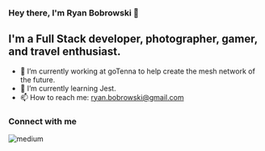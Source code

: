 ### Hey there, I'm Ryan Bobrowski 👋

## I'm a Full Stack developer, photographer, gamer, and travel enthusiast.

- 🔭 I’m currently working at goTenna to help create the mesh network of the future.
- 🌱 I’m currently learning Jest.
- 📫 How to reach me: ryan.bobrowski@gmail.com

### Connect with me

<a href="https://www.instagram.com/itstrueimryan/" target="_blank"><img align="left" alt="medium" src="https://img.shields.io/badge/instagram-%23E4405F.svg?&style=for-the-badge&logo=instagram&logoColor=white" /></a>
